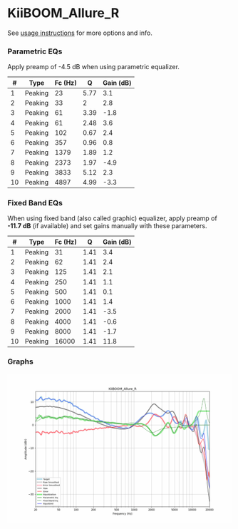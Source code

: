 # KiiBOOM_Allure_R
See [usage instructions](https://github.com/jaakkopasanen/AutoEq#usage) for more options and info.

### Parametric EQs
Apply preamp of -4.5 dB when using parametric equalizer.

|   # | Type    |   Fc (Hz) |    Q |   Gain (dB) |
|-----|---------|-----------|------|-------------|
|   1 | Peaking |        23 | 5.77 |         3.1 |
|   2 | Peaking |        33 | 2    |         2.8 |
|   3 | Peaking |        61 | 3.39 |        -1.8 |
|   4 | Peaking |        61 | 2.48 |         3.6 |
|   5 | Peaking |       102 | 0.67 |         2.4 |
|   6 | Peaking |       357 | 0.96 |         0.8 |
|   7 | Peaking |      1379 | 1.89 |         1.2 |
|   8 | Peaking |      2373 | 1.97 |        -4.9 |
|   9 | Peaking |      3833 | 5.12 |         2.3 |
|  10 | Peaking |      4897 | 4.99 |        -3.3 |

### Fixed Band EQs
When using fixed band (also called graphic) equalizer, apply preamp of **-11.7 dB** (if available) and set gains manually with these parameters.

|   # | Type    |   Fc (Hz) |    Q |   Gain (dB) |
|-----|---------|-----------|------|-------------|
|   1 | Peaking |        31 | 1.41 |         3.4 |
|   2 | Peaking |        62 | 1.41 |         2.4 |
|   3 | Peaking |       125 | 1.41 |         2.1 |
|   4 | Peaking |       250 | 1.41 |         1.1 |
|   5 | Peaking |       500 | 1.41 |         0.1 |
|   6 | Peaking |      1000 | 1.41 |         1.4 |
|   7 | Peaking |      2000 | 1.41 |        -3.5 |
|   8 | Peaking |      4000 | 1.41 |        -0.6 |
|   9 | Peaking |      8000 | 1.41 |        -1.7 |
|  10 | Peaking |     16000 | 1.41 |        11.8 |

### Graphs
![](./KiiBOOM_Allure_R.png)
